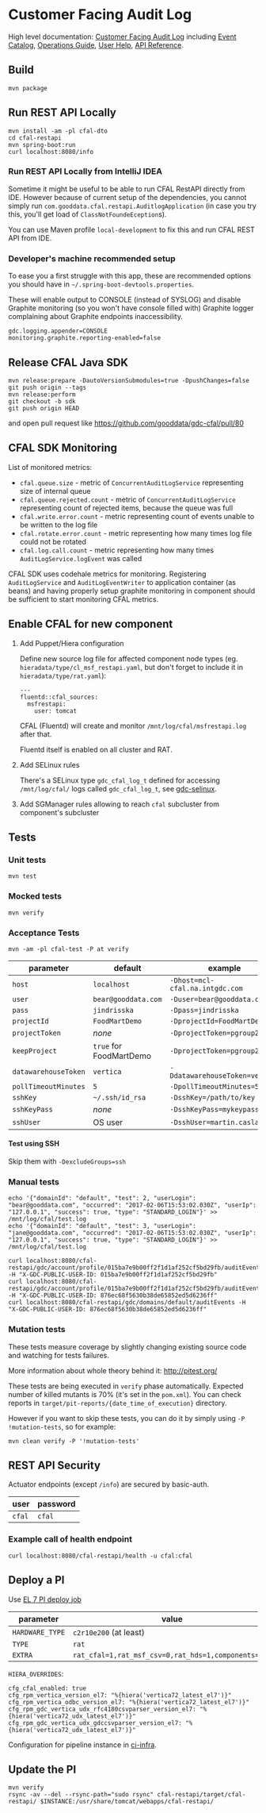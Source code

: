 # Customer Facing Audit Log

High level documentation:
[Customer Facing Audit Log](https://confluence.intgdc.com/display/plat/CFAL+-+Customer+Facing+Audit+Log)
including
[Event Catalog](https://confluence.intgdc.com/display/plat/CFAL+Event+Catalog),
[Operations Guide](https://confluence.intgdc.com/display/plat/CFAL+Operations+Guide),
[User Help](https://help.gooddata.com/display/doc/Auditing+Platform+Events),
[API Reference](https://help.gooddata.com/display/developer/API+Reference#/reference/audit-events).

## Build
```
mvn package
```

## Run REST API Locally
```
mvn install -am -pl cfal-dto
cd cfal-restapi
mvn spring-boot:run
curl localhost:8080/info
```

### Run REST API Locally from IntelliJ IDEA

Sometime it might be useful to be able to run CFAL RestAPI directly from IDE. However because of current setup of the dependencies, you cannot simply run `com.gooddata.cfal.restapi.AuditlogApplication` (in case you try this, you'll get load of `ClassNotFoundeEception`s).

You can use Maven profile `local-development` to fix this and run CFAL REST API from IDE. 

### Developer's machine recommended setup

To ease you a first struggle with this app, these are recommended options you should have in `~/.spring-boot-devtools.properties`.

These will enable output to CONSOLE (instead of SYSLOG) and disable Graphite monitoring (so you won't have console filled with)
Graphite logger complaining about Graphite endpoints inaccessibility.

```
gdc.logging.appender=CONSOLE
monitoring.graphite.reporting-enabled=false
```

## Release CFAL Java SDK
```
mvn release:prepare -DautoVersionSubmodules=true -DpushChanges=false
git push origin --tags
mvn release:perform
git checkout -b sdk
git push origin HEAD
```
and open pull request like https://github.com/gooddata/gdc-cfal/pull/80

## CFAL SDK Monitoring

List of monitored metrics:

* `cfal.queue.size` - metric of `ConcurrentAuditLogService` representing size of internal queue 
* `cfal.queue.rejected.count` - metric of `ConcurrentAuditLogService` representing count of rejected items, because the queue was full
* `cfal.write.error.count` - metric representing count of events unable to be written to the log file
* `cfal.rotate.error.count` - metric representing how many times log file could not be rotated
* `cfal.log.call.count` - metric representing how many times `AuditLogService.logEvent` was called

CFAL SDK uses codehale metrics for monitoring. Registering `AuditLogService` and `AuditLogEventWriter` to application container (as beans)
and having properly setup graphite monitoring in component should be sufficient to start monitoring CFAL metrics.

## Enable CFAL for new component

1. Add Puppet/Hiera configuration

   Define new source log file for affected component node types (eg. `hieradata/type/cl_msf_restapi.yaml`, but don't forget to include it in `hieradata/type/rat.yaml`):
    ```
    ---
    fluentd::cfal_sources:
      msfrestapi:
        user: tomcat
    ```
    CFAL (Fluentd) will create and monitor `/mnt/log/cfal/msfrestapi.log` after that.

    Fluentd itself is enabled on all cluster and RAT.

2. Add SELinux rules

   There's a SELinux type `gdc_cfal_log_t` defined for accessing `/mnt/log/cfal/` logs called `gdc_cfal_log_t`, see [gdc-selinux](https://github.com/gooddata/gdc-selinux).

3. Add SGManager rules allowing to reach `cfal` subcluster from component's subcluster

## Tests

### Unit tests
```
mvn test
```

### Mocked tests
```
mvn verify
```

### Acceptance Tests
```
mvn -am -pl cfal-test -P at verify
```

parameter               | default                 | example
------------------------|-------------------------|--------
`host`                  | `localhost`             | `-Dhost=mcl-cfal.na.intgdc.com`
`user`                  | `bear@gooddata.com`     | `-Duser=bear@gooddata.com`
`pass`                  | `jindrisska`            | `-Dpass=jindrisska`
`projectId`             | `FoodMartDemo`          | `-DprojectId=FoodMartDemo`
`projectToken`          | _none_                  | `-DprojectToken=pgroup2`
`keepProject`           | `true` for FoodMartDemo | `-DprojectToken=pgroup2`
`datawarehouseToken`    | `vertica`               | `-DdatawarehouseToken=vertica`
`pollTimeoutMinutes`    | `5`                     | `-DpollTimeoutMinutes=5`
`sshKey`                | `~/.ssh/id_rsa`         | `-DsshKey=/path/to/key`
`sshKeyPass`            | _none_                  | `-DsshKeyPass=mykeypass`
`sshUser`               | OS user                 | `-DsshUser=martin.caslavsky`

#### Test using SSH

Skip them with `-DexcludeGroups=ssh`


### Manual tests

```
echo '{"domainId": "default", "test": 2, "userLogin": "bear@gooddata.com", "occurred": "2017-02-06T15:53:02.030Z", "userIp": "127.0.0.1", "success": true, "type": "STANDARD_LOGIN"}' >> /mnt/log/cfal/test.log
echo '{"domainId": "default", "test": 3, "userLogin": "jane@gooddata.com", "occurred": "2017-02-06T15:53:02.030Z", "userIp": "127.0.0.1", "success": true, "type": "STANDARD_LOGIN"}' >> /mnt/log/cfal/test.log

curl localhost:8080/cfal-restapi/gdc/account/profile/015ba7e9b00ff2f1d1af252cf5bd29fb/auditEvents -H "X-GDC-PUBLIC-USER-ID: 015ba7e9b00ff2f1d1af252cf5bd29fb"
curl localhost:8080/cfal-restapi/gdc/account/profile/015ba7e9b00ff2f1d1af252cf5bd29fb/auditEvents -H "X-GDC-PUBLIC-USER-ID: 876ec68f5630b38de65852ed5d6236ff"
curl localhost:8080/cfal-restapi/gdc/domains/default/auditEvents -H "X-GDC-PUBLIC-USER-ID: 876ec68f5630b38de65852ed5d6236ff"
```

### Mutation tests

These tests measure coverage by slightly changing existing source code and watching for tests failures.

More information about whole theory behind it: http://pitest.org/

These tests are being executed in `verify` phase automatically. Expected number of killed mutants is 70% (it's set in the `pom.xml`).
You can check reports in `target/pit-reports/{date_time_of_execution}` directory.

However if you want to skip these tests, you can do it by simply using `-P !mutation-tests`, so for example:
```
mvn clean verify -P '!mutation-tests'
```

## REST API Security

Actuator endpoints (except `/info`) are secured by basic-auth.

   user   |     password        |
----------|---------------------|
  `cfal`  |      `cfal`         |
  
### Example call of health endpoint
`
curl localhost:8080/cfal-restapi/health -u cfal:cfal
`

## Deploy a PI
Use [EL 7 PI deploy job](https://ci.intgdc.com/job/deploy-instance-el7/build?delay=0sec)

parameter | value
----------|-------
`HARDWARE_TYPE` | `c2r10e200` (at least)
`TYPE`          | `rat`
`EXTRA`         | `rat_cfal=1,rat_msf_csv=0,rat_hds=1,components=msf`

`HIERA_OVERRIDES`:
```
cfg_cfal_enabled: true
cfg_rpm_vertica_version_el7: "%{hiera('vertica72_latest_el7')}"
cfg_rpm_vertica_odbc_version_el7: "%{hiera('vertica72_latest_el7')}"
cfg_rpm_gdc_vertica_udx_rfc4180csvparser_version_el7: "%{hiera('vertica72_udx_latest_el7')}"
cfg_rpm_gdc_vertica_udx_gdccsvparser_version_el7: "%{hiera('vertica72_udx_latest_el7')}"
```

Configuration for pipeline instance in [ci-infra](https://github.com/gooddata/ci-infra/blob/master/jenkins/jobs/ci/cfal-project.yaml).

## Update the PI

```
mvn verify
rsync -av --del --rsync-path="sudo rsync" cfal-restapi/target/cfal-restapi/ $INSTANCE:/usr/share/tomcat/webapps/cfal-restapi/
```

